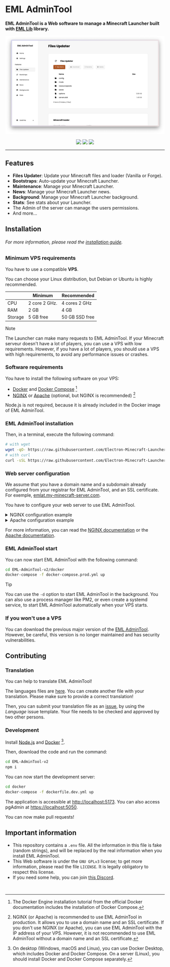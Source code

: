# EML AdminTool

**EML AdminTool is a Web software to manage a Minecraft Launcher built with [EML Lib](https://github.com/Electron-Minecraft-Launcher/EML-Lib-v2) library.**

![EML AdminTool](./.github/assets/files-updater.png)

[<p align="center"><img src="https://img.shields.io/badge/Discord-Electron_Minecraft_Launcher-5561e6?&style=for-the-badge">](https://discord.gg/YVB4k6HzAY)
[<img src="https://img.shields.io/badge/platforms-Docker-0077DA?style=for-the-badge&color=0077DA">](#platforms) 
[<img src="https://img.shields.io/badge/version-2.0.0--beta.3-orangered?style=for-the-badge&color=orangered">](package.json)</p>

---

## Features

 * **Files Updater**: Update your Minecraft files and loader (Vanilla or Forge).
 * **Bootstraps**: Auto-update your Minecraft Launcher.
 * **Maintenance**: Manage your Minecraft Launcher.
 * **News**: Manage your Minecraft Launcher news.
 * **Background**: Manage your Minecraft Launcher background.
 * **Stats**: See stats about your Launcher.
 * The Admin of the server can manage the users permissions.
 * And more...


## Installation

###### For more information, please read the [installation guide](https://github.com/Electron-Minecraft-Launcher/EML-AdminTool-v2/wiki/Installation-and-setup).

### Minimum VPS requirements

You have to use a compatible **VPS**.

You can choose your Linux distribution, but Debian or Ubuntu is highly recommended.


|              | Minimum       | Recommended    |
|--------------|---------------|----------------|
| CPU          | 2 core 2 GHz. | 4 cores 2 GHz  |
| RAM          | 2 GB          | 4 GB           |
| Storage      | 5 GB free     | 50 GB SSD free |

> [!NOTE]
> The Launcher can make many requests to EML AdminTool. If your Minecraft serveur doesn't have a lot of players, you can use a VPS with low requirements. However, if you have a lot of players, you should use a VPS with high requirements, to avoid any performance issues or crashes.

### Software requirements

You have to install the following software on your VPS:
- [Docker](https://docs.docker.com/engine/install) and [Docker Compose](https://docs.docker.com/compose/install) [^1]
- [NGINX](https://docs.nginx.com/nginx/admin-guide/installing-nginx/installing-nginx-open-source/) or [Apache](https://httpd.apache.org/docs/2.4/install.html) (optional, but NGINX is recommended) [^2]

Node.js is not required, because it is already included in the Docker image of EML AdminTool.

### EML AdminTool installation

Then, in a terminal, execute the following command:
```bash
# with wget
wget -qO- https://raw.githubusercontent.com/Electron-Minecraft-Launcher/EML-AdminTool-v2/main/.github/scripts/eml-admintool@2.0.0-beta.3 | bash
# with curl
curl -sSL https://raw.githubusercontent.com/Electron-Minecraft-Launcher/EML-AdminTool-v2/main/.github/scripts/eml-admintool@2.0.0-beta.3 | bash
```

### Web server configuration

We assume that you have a domain name and a subdomain already configured from your registrar for EML AdminTool, and an SSL certificate. For exemple, [emlat.my-minecraft-server.com](https://emlat.my-minecraft-server.com).

You have to configure your web server to use EML AdminTool.

<details>
<summary>NGINX configuration example</summary>
NGINX configuration file (this is an example, you have to adapt it to your configuration):

```nginx
server {
  listen 443 ssl;
  listen [::]:443 ssl ipv6only=on;
    
  keepalive_timeout 70;

  ssl_certificate /path/to/your/certificate.crt;
  ssl_certificate_key /path/to/your/private_key.key;
  ssl_protocols TLSv1 TLSv1.1 TLSv1.2 TLSv1.3;
  ssl_ciphers HIGH:!aNULL:!MD5;

  location / {
    proxy_pass http://localhost:3000;
    proxy_http_version 1.1;
    proxy_set_header Upgrade $http_upgrade;
    proxy_set_header Connection 'upgrade';
    proxy_set_header Host $host;
    proxy_cache_bypass $http_upgrade;
  }
}
```

</details>

<details>
<summary>Apache configuration example</summary>
Apache configuration file (this is an example, you have to adapt it to your configuration):

```apache
<VirtualHost *:443>
  ServerName emlat.my-minecraft-server.com

  SSLEngine on
  SSLCertificateFile /path/to/your/certificate.crt
  SSLCertificateKeyFile /path/to/your/private_key.key

  ProxyPreserveHost On
  ProxyRequests On
  ProxyPass / http://localhost:3000
  ProxyPassReverse / http://localhost:3000
</VirtualHost>
```

</details>

For more information, you can read the [NGINX documentation](https://nginx.org/en/docs) or the [Apache documentation](https://httpd.apache.org/docs/2.4).

### EML AdminTool start

You can now start EML AdminTool with the following command:
```bash
cd EML-AdminTool-v2/docker
docker-compose -f docker-compose.prod.yml up
```

> [!TIP]
> You can use the `-d` option to start EML AdminTool in the background. You can also use a process manager like PM2, or even create a systemd service, to start EML AdminTool automatically when your VPS starts.

### If you won't use a VPS

You can download the previous major version of the [EML AdminTool](https://github.com/Electron-Minecraft-Launcher/EML-AdminTool). However, be careful, this version is no longer maintained and has security vulnerabilities.


## Contributing

### Translation

You can help to translate EML AdminTool!

The languages files are [here](./client/src/lib/locales/). You can create another file with your translation. Please make sure to provide a correct translation!

Then, you can submit your translation file as an [issue](https://github.com/Electron-Minecraft-Launcher/EML-AdminTool-v2/issues/new?template=translation.md), by using the *Language* issue template. Your file needs to be checked and approved by two other persons.

### Development

Install [Node.js](https://nodejs.org/en/download/package-manager) and [Docker](https://www.docker.com/get-started) [^3].

Then, download the code and run the command:
```bash
cd EML-AdminTool-v2
npm i
```

You can now start the development server:
```bash
cd docker
docker-compose -f dockerfile.dev.yml up
```

The application is accessible at [http://localhost:5173](http://localhost:5173). You can also access pgAdmin at [https://localhost:5050](http://localhost:5050).

You can now make pull requests!


## Important information

* This repository contains a `.env` file. All the information in this file is fake (random strings), and will be replaced by the real information when you install EML AdminTool.
* This Web software is under the `GNU GPLv3` license; to get more information, please read the file `LICENSE`. It is legally obligatory to respect this license.
* If you need some help, you can join [this Discord](https://discord.gg/nfEHKtghPh).

<br>

[^1]: The Docker Engine installation tutorial from the official Docker documentation includes the installation of Docker Compose.

[^2]: NGINX (or Apache) is recommended to use EML AdminTool in production. It allows you to use a domain name and an SSL certificate. If you don't use NGINX (or Apache), you can use EML AdminTool with the IP address of your VPS. However, it is not recommended to use EML AdminTool without a domain name and an SSL certificate.

[^3]: On desktop (Windows, macOS and Linux), you can use Docker Desktop, which includes Docker and Docker Compose. On a server (Linux), you should install Docker and Docker Compose separately.
